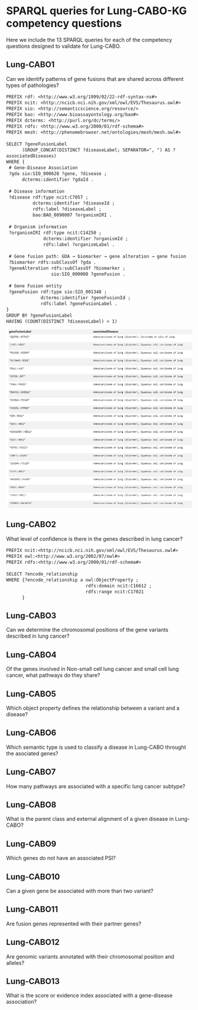 # SPARQL queries for Lung-CABO-KG competency questions

Here we include the 13 SPARQL queries for each of the competency questions designed to validate for Lung-CABO.


## Lung-CABO1
 Can we identify patterns of gene fusions that are shared across different types of pathologies?
 ```Sparql
PREFIX rdf: <http://www.w3.org/1999/02/22-rdf-syntax-ns#>
PREFIX ncit: <http://ncicb.nci.nih.gov/xml/owl/EVS/Thesaurus.owl#>
PREFIX sio: <http://semanticscience.org/resource/>
PREFIX bao: <http://www.bioassayontology.org/bao#>
PREFIX dcterms: <http://purl.org/dc/terms/>
PREFIX rdfs: <http://www.w3.org/2000/01/rdf-schema#>
PREFIX mesh: <http://phenomebrowser.net/ontologies/mesh/mesh.owl#>

SELECT ?geneFusionLabel 
       (GROUP_CONCAT(DISTINCT ?diseaseLabel; SEPARATOR=", ") AS ?associatedDiseases)
WHERE {
  # Gene-Disease Association
  ?gda sio:SIO_000628 ?gene, ?disease ;
       dcterms:identifier ?gdaId .

  # Disease information
  ?disease rdf:type ncit:C7057 ;
           dcterms:identifier ?diseaseId ;
           rdfs:label ?diseaseLabel ;
           bao:BAO_0090007 ?organismIRI .

  # Organism information
  ?organismIRI rdf:type ncit:C14250 ;
               dcterms:identifier ?organismId ;
               rdfs:label ?organismLabel .

  # Gene fusion path: GDA → biomarker → gene alteration → gene fusion
  ?biomarker rdfs:subClassOf ?gda .
  ?geneAlteration rdfs:subClassOf ?biomarker ;
                  sio:SIO_000008 ?geneFusion .

  # Gene Fusion entity
  ?geneFusion rdf:type sio:SIO_001348 ;
              dcterms:identifier ?geneFusionId ;
              rdfs:label ?geneFusionLabel .
}
GROUP BY ?geneFusionLabel
HAVING (COUNT(DISTINCT ?diseaseLabel) > 1)

 ```
![Q1 Answer](results/Q1_Answer.png)

## Lung-CABO2
What level of confidence is there in the genes described in lung cancer?
```Sparql
PREFIX ncit:<http://ncicb.nci.nih.gov/xml/owl/EVS/Thesaurus.owl#>
PREFIX owl:<http://www.w3.org/2002/07/owl#>
PREFIX rdfs:<http://www.w3.org/2000/01/rdf-schema#>

SELECT ?encode_relationship
WHERE {?encode_relationship a owl:ObjectProperty ;
                              rdfs:domain ncit:C16612 ;
                              rdfs:range ncit:C17021
      }
```
## Lung-CABO3
Can we determine the chromosomal positions of the gene variants described in lung cancer?

## Lung-CABO4
Of the genes involved in Non-small cell lung cancer and small cell lung cancer, what pathways do they share?
## Lung-CABO5
Which object property defines the relationship between a variant and a disease?

## Lung-CABO6
Which semantic type is used to classify a disease in Lung-CABO throught the asociated genes?

## Lung-CABO7
How many pathways are associated with a specific lung cancer subtype?

## Lung-CABO8
What is the parent class and external alignment of a given disease in Lung-CABO?

## Lung-CABO9
Which genes do not have an associated PSI?

## Lung-CABO10
Can a given gene be associated with more than two variant?

## Lung-CABO11
Are fusion genes represented with their partner genes?

## Lung-CABO12
Are genomic variants annotated with their chromosomal position and alleles?

## Lung-CABO13
What is the score or evidence index associated with a gene-disease association?


